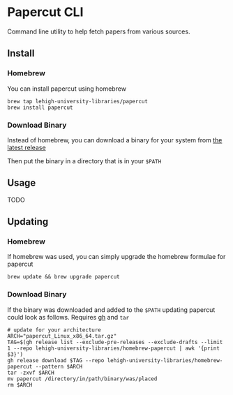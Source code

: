 # Papercut CLI

Command line utility to help fetch papers from various sources.

## Install

### Homebrew

You can install papercut using homebrew

```
brew tap lehigh-university-libraries/papercut
brew install papercut
```

### Download Binary

Instead of homebrew, you can download a binary for your system from [the latest release](https://github.com/lehigh-university-libraries/homebrew-papercut/releases/latest)

Then put the binary in a directory that is in your `$PATH`

## Usage

TODO

## Updating

### Homebrew

If homebrew was used, you can simply upgrade the homebrew formulae for papercut

```
brew update && brew upgrade papercut
```

### Download Binary

If the binary was downloaded and added to the `$PATH` updating papercut could look as follows. Requires [gh](https://cli.github.com/manual/installation) and `tar`

```
# update for your architecture
ARCH="papercut_Linux_x86_64.tar.gz"
TAG=$(gh release list --exclude-pre-releases --exclude-drafts --limit 1 --repo lehigh-university-libraries/homebrew-papercut | awk '{print $3}')
gh release download $TAG --repo lehigh-university-libraries/homebrew-papercut --pattern $ARCH
tar -zxvf $ARCH
mv papercut /directory/in/path/binary/was/placed
rm $ARCH
```

